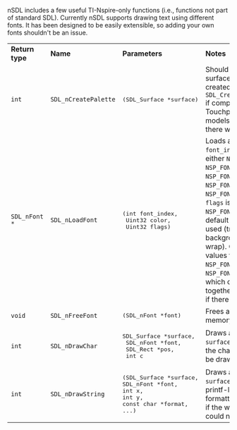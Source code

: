 nSDL includes a few useful TI-Nspire-only functions (i.e., functions not part of standard SDL). Currently nSDL supports drawing text using different fonts. It has been designed to be easily extensible, so adding your own fonts shouldn't be an issue.

<table>

<tr><td><b>Return type</b></td><td><b>Name</b></td><td><b>Parameters</b></td><td><b>Notes</b></td></tr>

<tr><td><code>int</code></td><td><code>SDL_nCreatePalette</code></td><td><pre>(SDL_Surface *surface)</pre></td><td>Should be used on surfaces explicitly created with <code>SDL_CreateRGBSurface()</code> if compiling for Touchpad/Clickpad models. Returns 0 if there was an error.</td></tr>

<tr><td><code>SDL_nFont *</code></td><td><code>SDL_nLoadFont</code></td><td><pre>(int font_index,
 Uint32 color,
 Uint32 flags)</pre></td><td>Loads a font. <code>font_index</code> should be either <code>NSP_FONT_THIN</code>, <code>NSP_FONT_SPACE</code>, <code>NSP_FONT_VGA</code>, <code>NSP_FONT_FANTASY</code> or <code>NSP_FONT_TINYTYPE</code>. If <code>flags</code> is <code>NSP_FONT_DEFAULT</code>, default font settings are used (transparent background, no text wrap). Other possible values for <code>flags</code> are <code>NSP_FONT_OPAQUE</code> and <code>NSP_FONT_TEXTWRAP</code>, which can be OR'd together. Returns NULL if there was an error.</td></tr>

<tr><td><code>void</code></td><td><code>SDL_nFreeFont</code></td><td><pre>(SDL_nFont *font)</pre></td><td>Frees a font from memory.</td></tr>

<tr><td><code>int</code></td><td><code>SDL_nDrawChar</code></td><td><pre>SDL_Surface *surface,
 SDL_nFont *font,
 SDL_Rect *pos,
 int c</pre></td><td>Draws a character to <code>surface</code>. Returns -1 if the character could not be drawn.</td></tr>

<tr><td><code>int</code></td><td><code>SDL_nDrawString</code></td><td><pre>
(SDL_Surface *surface,
SDL_nFont *font,
int x,
int y,
const char *format,
...)</pre></td><td>Draws a string to <code>surface</code>. Supports printf-like string formatting. Returns -1 if the whole string could not be drawn.</td></tr>

</table>